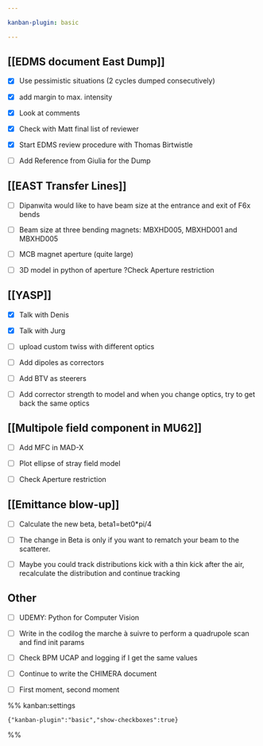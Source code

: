 ```yaml
---

kanban-plugin: basic

---
```


## [[EDMS document East Dump]]

- [x] Use pessimistic situations (2 cycles dumped consecutively)
- [x] add margin to max. intensity
- [x] Look at comments
- [x] Check with Matt final list of reviewer
- [x] Start EDMS review procedure with Thomas Birtwistle
- [ ] Add Reference from Giulia for the Dump


## [[EAST Transfer Lines]]

- [ ] Dipanwita would like to have beam size at the entrance and exit of F6x bends
- [ ] Beam size at three bending magnets: MBXHD005, MBXHD001 and MBXHD005
- [ ] MCB magnet aperture (quite large)
- [ ] 3D model in python of aperture ?Check Aperture restriction


## [[YASP]]

- [x] Talk with Denis
- [x] Talk with Jurg
- [ ] upload custom twiss with different optics
- [ ] Add dipoles as correctors
- [ ] Add BTV as steerers
- [ ] Add corrector strength to model and when you change optics, try to get back the same optics


## [[Multipole field component in MU62]]

- [ ] Add MFC in MAD-X
- [ ] Plot ellipse of stray field model
- [ ] Check Aperture restriction


## [[Emittance blow-up]]

- [ ] Calculate the new beta, beta1=bet0*pi/4
- [ ] The change in Beta is only if you want to rematch your beam to the scatterer.
- [ ] Maybe you could track distributions kick with a thin kick after the air, recalculate the distribution and continue tracking


## Other

- [ ] UDEMY: Python for Computer Vision
- [ ] Write in the codilog the marche à suivre to perform a quadrupole scan and find init params
- [ ] Check BPM UCAP and logging if I get the same values
- [ ] Continue to write the CHIMERA document
- [ ] First moment, second moment




%% kanban:settings
```
{"kanban-plugin":"basic","show-checkboxes":true}
```
%%